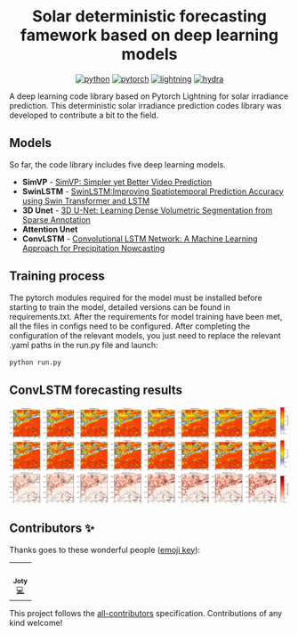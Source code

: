 
<div align="center">

# **Solar deterministic forecasting famework based on deep learning models**
[![python](https://img.shields.io/badge/-Python_3.8_%7C_3.9_%7C_3.10-blue?logo=python&logoColor=white)](https://github.com/pre-commit/pre-commit)
[![pytorch](https://img.shields.io/badge/PyTorch_1.3+-ee4c2c?logo=pytorch&logoColor=white)](https://pytorch.org/get-started/locally/)
[![lightning](https://img.shields.io/badge/-Lightning_2.0+-792ee5?logo=pytorchlightning&logoColor=white)](https://pytorchlightning.ai/)
[![hydra](https://img.shields.io/badge/Config-Hydra_1.2-89b8cd)](https://hydra.cc/) 
</div>

A deep learning code library based on Pytorch Lightning for solar irradiance prediction.
This deterministic solar irradiance prediction codes library was developed to contribute a bit to the field.

## Models
So far, the code library includes five deep learning models.
-  **SimVP** - [SimVP: Simpler yet Better Video Prediction](https://arxiv.org/abs/2206.05099)
-  **SwinLSTM** - [SwinLSTM:Improving Spatiotemporal Prediction Accuracy using Swin Transformer and LSTM](https://arxiv.org/abs/2308.09891)
-  **3D Unet** - [3D U-Net: Learning Dense Volumetric Segmentation from Sparse Annotation](https://arxiv.org/abs/1606.06650)
-  **Attention Unet**
-  **ConvLSTM** - [Convolutional LSTM Network: A Machine Learning Approach for Precipitation Nowcasting](https://arxiv.org/abs/1506.04214)

## Training process
The pytorch modules required for the model must be installed before starting to train the model, detailed versions can be found in requirements.txt. After the requirements for model training have been met, all the files in configs need to be configured.
After completing the configuration of the relevant models, you just need to replace the relevant .yaml paths in the run.py file and launch:
```bash
python run.py
```
## ConvLSTM forecasting results

<div align="center">
<img src="fig/convlstm.jpg" width="700">
</div>

## Contributors ✨

Thanks goes to these wonderful people ([emoji key](https://allcontributors.org/docs/en/emoji-key)):

<!-- ALL-CONTRIBUTORS-LIST:START - Do not remove or modify this section -->
<!-- prettier-ignore-start -->
<!-- markdownlint-disable -->
<table>
  <tbody>
    <tr>
      <td align="center"><a href="https://jotyjt.github.io/"><img src="https://avatars.githubusercontent.com/u/158015348?v=4?s=100" width="100px;" alt=""/><br /><sub><b>Joty</b></sub></a><br /><a href="JOTYtao" title="Code">💻</a></td>
    </tr>
  </tbody>
</table>

<!-- markdownlint-restore -->
<!-- prettier-ignore-end -->

<!-- ALL-CONTRIBUTORS-LIST:END -->

This project follows the [all-contributors](https://github.com/all-contributors/all-contributors) specification. Contributions of any kind welcome!
